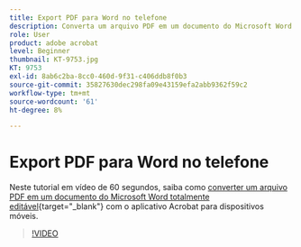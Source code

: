 ```yaml
---
title: Export PDF para Word no telefone
description: Converta um arquivo PDF em um documento do Microsoft Word totalmente editável com o aplicativo Acrobat para dispositivos móveis
role: User
product: adobe acrobat
level: Beginner
thumbnail: KT-9753.jpg
KT: 9753
exl-id: 8ab6c2ba-8cc0-460d-9f31-c406ddb8f0b3
source-git-commit: 35827630dec298fa09e43159efa2abb9362f59c2
workflow-type: tm+mt
source-wordcount: '61'
ht-degree: 8%

---
```


# Export PDF para Word no telefone

Neste tutorial em vídeo de 60 segundos, saiba como [converter um arquivo PDF em um documento do Microsoft Word totalmente editável](https://www.adobe.com/br/acrobat/online/pdf-to-word.html){target=&quot;_blank&quot;} com o aplicativo Acrobat para dispositivos móveis.

>[!VIDEO](https://video.tv.adobe.com/v/340214?hidetitle=true)
